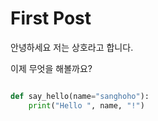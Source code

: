 # First Post



안녕하세요 저는 상호라고 합니다. 

이제 무엇을 해볼까요?


```python

def say_hello(name="sanghoho"):
    print("Hello ", name, "!")
```

